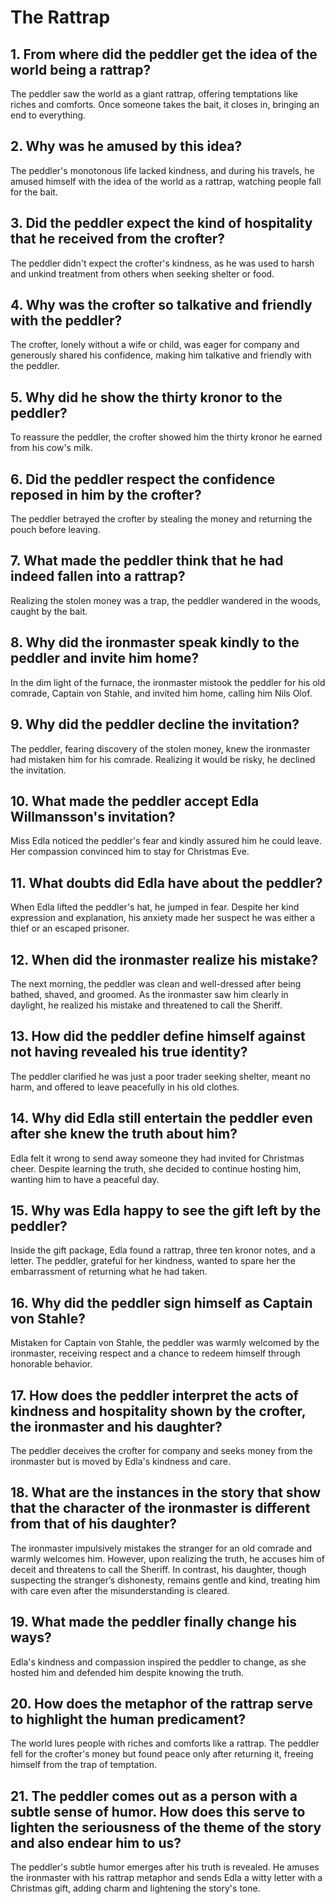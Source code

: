 # The Rattrap 

## 1. From where did the peddler get the idea of the world being a rattrap? 
The peddler saw the world as a giant rattrap, offering temptations like riches and comforts. Once someone takes the bait, it closes in, bringing an end to everything.

## 2. Why was he amused by this idea? 
The peddler's monotonous life lacked kindness, and during his travels, he amused himself with the idea of the world as a rattrap, watching people fall for the bait.

## 3. Did the peddler expect the kind of hospitality that he received from the crofter? 
The peddler didn't expect the crofter's kindness, as he was used to harsh and unkind treatment from others when seeking shelter or food.

## 4. Why was the crofter so talkative and friendly with the peddler? 
The crofter, lonely without a wife or child, was eager for company and generously shared his confidence, making him talkative and friendly with the peddler.

## 5. Why did he show the thirty kronor to the peddler? 
To reassure the peddler, the crofter showed him the thirty kronor he earned from his cow's milk.

## 6. Did the peddler respect the confidence reposed in him by the crofter? 
The peddler betrayed the crofter by stealing the money and returning the pouch before leaving.

## 7. What made the peddler think that he had indeed fallen into a rattrap? 
Realizing the stolen money was a trap, the peddler wandered in the woods, caught by the bait.

## 8. Why did the ironmaster speak kindly to the peddler and invite him home? 
In the dim light of the furnace, the ironmaster mistook the peddler for his old comrade, Captain von Stahle, and invited him home, calling him Nils Olof.

## 9. Why did the peddler decline the invitation? 
The peddler, fearing discovery of the stolen money, knew the ironmaster had mistaken him for his comrade. Realizing it would be risky, he declined the invitation.

## 10. What made the peddler accept Edla Willmansson's invitation? 
Miss Edla noticed the peddler's fear and kindly assured him he could leave. Her compassion convinced him to stay for Christmas Eve.

## 11. What doubts did Edla have about the peddler? 
When Edla lifted the peddler's hat, he jumped in fear. Despite her kind expression and explanation, his anxiety made her suspect he was either a thief or an escaped prisoner.

## 12. When did the ironmaster realize his mistake? 
The next morning, the peddler was clean and well-dressed after being bathed, shaved, and groomed. As the ironmaster saw him clearly in daylight, he realized his mistake and threatened to call the Sheriff.

## 13. How did the peddler define himself against not having revealed his true identity? 
The peddler clarified he was just a poor trader seeking shelter, meant no harm, and offered to leave peacefully in his old clothes.

## 14. Why did Edla still entertain the peddler even after she knew the truth about him? 
Edla felt it wrong to send away someone they had invited for Christmas cheer. Despite learning the truth, she decided to continue hosting him, wanting him to have a peaceful day.

## 15. Why was Edla happy to see the gift left by the peddler? 
Inside the gift package, Edla found a rattrap, three ten kronor notes, and a letter. The peddler, grateful for her kindness, wanted to spare her the embarrassment of returning what he had taken.

## 16. Why did the peddler sign himself as Captain von Stahle? 
Mistaken for Captain von Stahle, the peddler was warmly welcomed by the ironmaster, receiving respect and a chance to redeem himself through honorable behavior.

## 17. How does the peddler interpret the acts of kindness and hospitality shown by the crofter, the ironmaster and his daughter? 
The peddler deceives the crofter for company and seeks money from the ironmaster but is moved by Edla's kindness and care.

## 18. What are the instances in the story that show that the character of the ironmaster is different from that of his daughter? 
The ironmaster impulsively mistakes the stranger for an old comrade and warmly welcomes him. However, upon realizing the truth, he accuses him of deceit and threatens to call the Sheriff. In contrast, his daughter, though suspecting the stranger’s dishonesty, remains gentle and kind, treating him with care even after the misunderstanding is cleared.

## 19. What made the peddler finally change his ways? 
Edla's kindness and compassion inspired the peddler to change, as she hosted him and defended him despite knowing the truth.

## 20. How does the metaphor of the rattrap serve to highlight the human predicament? 
The world lures people with riches and comforts like a rattrap. The peddler fell for the crofter's money but found peace only after returning it, freeing himself from the trap of temptation.

## 21. The peddler comes out as a person with a subtle sense of humor. How does this serve to lighten the seriousness of the theme of the story and also endear him to us? 
The peddler's subtle humor emerges after his truth is revealed. He amuses the ironmaster with his rattrap metaphor and sends Edla a witty letter with a Christmas gift, adding charm and lightening the story's tone.